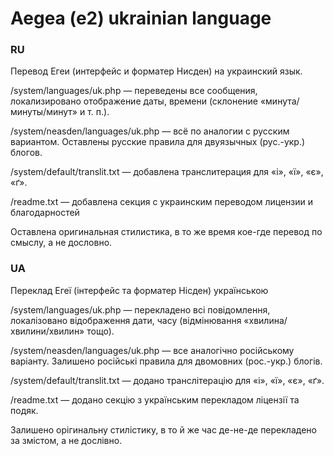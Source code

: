 # Aegea (e2) ukrainian language

### RU

Перевод Егеи (интерфейс и форматер Нисден) на украинский язык.

/system/languages/uk.php — переведены все сообщения, локализировано отображение даты, времени (склонение «минута/минуты/минут» и т. п.).

/system/neasden/languages/uk.php — всё по аналогии с русским вариантом. Оставлены русские правила для двуязычных (рус.-укр.) блогов.

/system/default/translit.txt — добавлена транслитерация для «і», «ї», «є», «ґ».

/readme.txt — добавлена секция с украинским переводом лицензии и благодарностей

Оставлена оригинальная стилистика, в то же время кое-где перевод по смыслу, а не дословно. 

### UA

Переклад Егеї (інтерфейс та форматер Нісден) українською

/system/languages/uk.php — перекладено всі повідомлення, локалізовано відображення дати, часу (відмінювання «хвилина/хвилини/хвилин» тощо).

/system/neasden/languages/uk.php — все аналогічно російському варіанту. Залишено російські правила для двомовних (рос.-укр.) блогів.

/system/default/translit.txt — додано транслітерацію для «і», «ї», «є», «ґ».

/readme.txt — додано секцію з українським перекладом ліцензії та подяк.

Залишено орігинальну стилістику, в то й же час де-не-де перекладено за змістом, а не дослівно.
